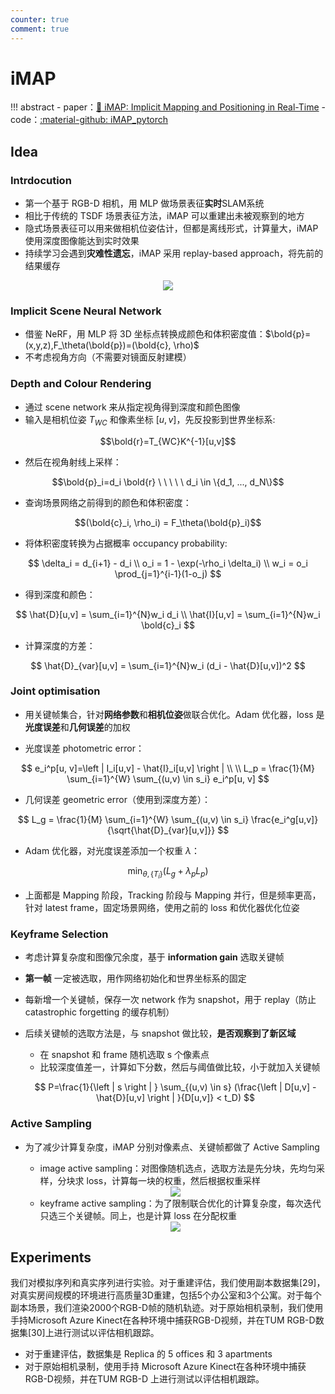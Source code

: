 ```yaml
---
counter: true
comment: true
---
```


# iMAP

!!! abstract
    - paper：[:book: iMAP: Implicit Mapping and Positioning in Real-Time](https://arxiv.org/abs/2103.12352)
    - code：[:material-github: iMAP_pytorch](https://github.com/ueda0319/iMAP_pytorch)

## Idea

### Intrdocution

- 第一个基于 RGB-D 相机，用 MLP 做场景表征**实时**SLAM系统
- 相比于传统的 TSDF 场景表征方法，iMAP 可以重建出未被观察到的地方
- 隐式场景表征可以用来做相机位姿估计，但都是离线形式，计算量大，iMAP 使用深度图像能达到实时效果
- 持续学习会遇到**灾难性遗忘**，iMAP 采用 replay-based approach，将先前的结果缓存

<center><img src="https://note.jujimeizuo.cn/assets/images/cv/slam/iMAP-1.jpg"></center>

### Implicit Scene Neural Network

- 借鉴 NeRF，用 MLP 将 3D 坐标点转换成颜色和体积密度值：$\bold{p}=(x,y,z),F_\theta(\bold{p})=(\bold{c}, \rho)$
- 不考虑视角方向（不需要对镜面反射建模）

### Depth and Colour Rendering

- 通过 scene network 来从指定视角得到深度和颜色图像
- 输入是相机位姿 $T_{WC}$ 和像素坐标 $[u,v]$，先反投影到世界坐标系:

$$\bold{r}=T_{WC}K^{-1}[u,v]$$

- 然后在视角射线上采样：

$$\bold{p}_i=d_i \bold{r} \ \ \ \ \ d_i \in \{d_1, ..., d_N\}$$

- 查询场景网络之前得到的颜色和体积密度：

$$(\bold{c}_i, \rho_i) = F_\theta(\bold{p}_i)$$

- 将体积密度转换为占据概率 occupancy probability:

$$
\delta_i = d_{i+1} - d_i \\
o_i = 1 - \exp(-\rho_i \delta_i) \\
w_i = o_i \prod_{j=1}^{i-1}(1-o_j)
$$

- 得到深度和颜色：

$$
\hat{D}[u,v] = \sum_{i=1}^{N}w_i d_i \\
\hat{I}[u,v] = \sum_{i=1}^{N}w_i \bold{c}_i
$$

- 计算深度的方差：

$$
\hat{D}_{var}[u,v] = \sum_{i=1}^{N}w_i (d_i - \hat{D}[u,v])^2
$$

### Joint optimisation

- 用关键帧集合，针对**网络参数**和**相机位姿**做联合优化。Adam 优化器，loss 是**光度误差**和**几何误差**的加权

- 光度误差 photometric error：

$$
e_i^p[u, v]=\left | I_i[u,v] - \hat{I}_i[u,v] \right | \\
\\
L_p = \frac{1}{M} \sum_{i=1}^{W} \sum_{(u,v) \in s_i} e_i^p[u, v]
$$

- 几何误差 geometric error（使用到深度方差）：

$$
L_g = \frac{1}{M} \sum_{i=1}^{W} \sum_{(u,v) \in s_i} \frac{e_i^g[u,v]}{\sqrt{\hat{D}_{var}[u,v]}}
$$

- Adam 优化器，对光度误差添加一个权重 $\lambda$：

$$
\min_{\theta,\{T_i\}}(L_g + \lambda_p L_p)
$$

- 上面都是 Mapping 阶段，Tracking 阶段与 Mapping 并行，但是频率更高，针对 latest frame，固定场景网络，使用之前的 loss 和优化器优化位姿

### Keyframe Selection

- 考虑计算复杂度和图像冗余度，基于 **information gain** 选取关键帧
- **第一帧** 一定被选取，用作网络初始化和世界坐标系的固定
- 每新增一个关键帧，保存一次 network 作为 snapshot，用于 replay（防止 catastrophic forgetting 的缓存机制）
- 后续关键帧的选取方法是，与 snapshot 做比较，**是否观察到了新区域**
    - 在 snapshot 和 frame 随机选取 s 个像素点
    - 比较深度值差一，计算如下分数，然后与阈值做比较，小于就加入关键帧

    $$
    P=\frac{1}{\left | s \right | } \sum_{(u,v) \in s} (\frac{\left | D[u,v] - \hat{D}[u,v] \right | }{D[u,v]} < t_D)
    $$


### Active Sampling

- 为了减少计算复杂度，iMAP 分别对像素点、关键帧都做了 Active Sampling
    - image active sampling：对图像随机选点，选取方法是先分块，先均匀采样，分块求 loss，计算每一块的权重，然后根据权重采样

    <center><img src="https://note.jujimeizuo.cn/assets/images/cv/slam/iMAP-2.jpg"></center>

    - keyframe active sampling：为了限制联合优化的计算复杂度，每次迭代只选三个关键帧。同上，也是计算 loss 在分配权重

    <center><img src="https://note.jujimeizuo.cn/assets/images/cv/slam/iMAP-3.jpg"></center>

## Experiments

我们对模拟序列和真实序列进行实验。对于重建评估，我们使用副本数据集[29]，对真实房间规模的环境进行高质量3D重建，包括5个办公室和3个公寓。对于每个副本场景，我们渲染2000个RGB-D帧的随机轨迹。对于原始相机录制，我们使用手持Microsoft Azure Kinect在各种环境中捕获RGB-D视频，并在TUM RGB-D数据集[30]上进行测试以评估相机跟踪。

- 对于重建评估，数据集是 Replica 的 5 offices 和 3 apartments
- 对于原始相机录制，使用手持 Microsoft Azure Kinect在各种环境中捕获RGB-D视频，并在TUM RGB-D 上进行测试以评估相机跟踪。
